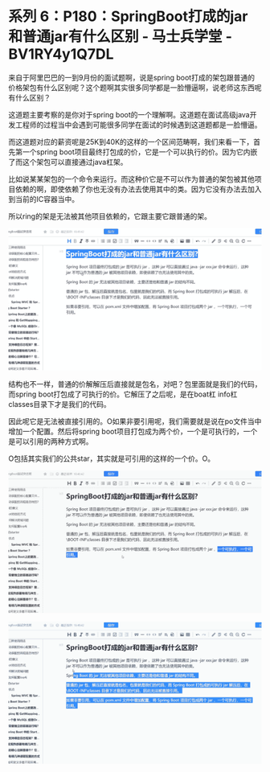 # 系列 6：P180：SpringBoot打成的jar和普通jar有什么区别 - 马士兵学堂 - BV1RY4y1Q7DL

来自于阿里巴巴的一到9月份的面试题啊，说是spring boot打成的架包跟普通的价格架包有什么区别呢？这个题啊其实很多同学都是一脸懵逼啊，说老师这东西呢有什么区别？

这道题主要考察的是你对于spring boot的一个理解啊。这道题在面试高级java开发工程师的过程当中会遇到可能很多同学在面试的时候遇到这道题都是一脸懵逼。

而这道题对应的薪资呢是25K到40K的这样的一个区间范畴啊，我们来看一下，首先第一个spring boot项目最终打包成的价，它是一个可以执行的价。因为它内嵌了而这个架包可以直接通过java杠架。

比如说某某架包的一个命令来运行。而这种价它是不可以作为普通的架包被其他项目依赖的啊，即使依赖了你也无没有办法去使用其中的类。因为它没有办法去加入到当前的IC容器当中。

所以ring的架是无法被其他项目依赖的，它跟主要它跟普通的架。

![](img/a796a94adec34e11c5840fc7988fefc0_1.png)

结构也不一样，普通的价解解压后直接就是包名，对吧？包里面就是我们的代码，而spring boot打包成了可执行的价。它解压了之后呢，是在boat杠 info杠 classes目录下才是我们的代码。

因此呢它是无法被直接引用的。O如果非要引用呢，我们需要就是说在po文件当中增加一个配置。然后将spring boot项目打包成为两个价，一个是可执行的，一个是可以引用的两种方式啊。

O包括其实我们的公共star，其实就是可引用的这样的一个价。O。

![](img/a796a94adec34e11c5840fc7988fefc0_3.png)

![](img/a796a94adec34e11c5840fc7988fefc0_4.png)